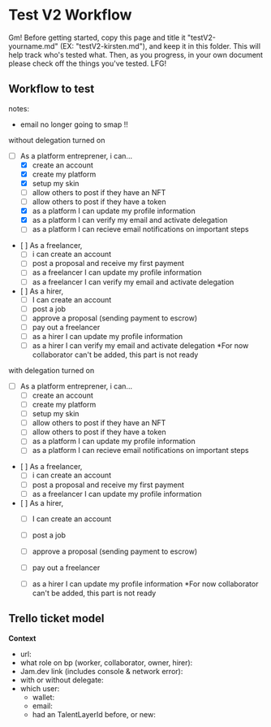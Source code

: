 # Test V2 Workflow

Gm! Before getting started, copy this page and title it "testV2-yourname.md" (EX: "testV2-kirsten.md"), and keep it in this folder. This will help track who's tested what. Then, as you progress, in your own document please check off the things you've tested. LFG!


## Workflow to test

notes:
- email no longer going to smap !!

without delegation turned on
- [ ] As a platform entreprener, i can... 
     - [X] create an account
     - [X] create my platform
     - [X] setup my skin
     - [ ] allow others to post if they have an NFT
     - [ ] allow others to post if they have a token
     - [X] as a platform I can update my profile information
     - [X] as a platform I can verify my email and activate delegation
     - [ ] as a platform I can recieve email notifications on important steps
- [ ] As a freelancer,
     - [ ] i can create an account
     - [ ] post a proposal and receive my first payment
     - [ ] as a freelancer I can update my profile information
     - [ ] as a freelancer I can verify my email and activate delegation
- [ ] As a hirer,
     - [ ] I can create an account
     - [ ] post a job
     - [ ] approve a proposal (sending payment to escrow)
     - [ ] pay out a freelancer
     - [ ] as a hirer I can update my profile information
     - [ ] as a hirer I can verify my email and activate delegation
*For now collaborator can't be added, this part is not ready

with delegation turned on
- [ ] As a platform entreprener, i can... 
     - [ ] create an account
     - [ ] create my platform
     - [ ] setup my skin
     - [ ] allow others to post if they have an NFT
     - [ ] allow others to post if they have a token
     - [ ] as a platform I can update my profile information
     - [ ] as a platform I can recieve email notifications on important steps
- [ ] As a freelancer,
     - [ ] i can create an account
     - [ ] post a proposal and receive my first payment
     - [ ] as a freelancer I can update my profile information
- [ ] As a hirer,
     - [ ] I can create an account
     - [ ] post a job
     - [ ] approve a proposal (sending payment to escrow)
     - [ ] pay out a freelancer
     - [ ] as a hirer I can update my profile information
*For now collaborator can't be added, this part is not ready
   

## Trello ticket model

**Context**

- url: 
- what role on bp (worker, collaborator, owner, hirer): 
- Jam.dev link (includes console & network error):
- with or without delegate: 
- which user:
    - wallet:
    - email:
    - had an TalentLayerId before, or new:
